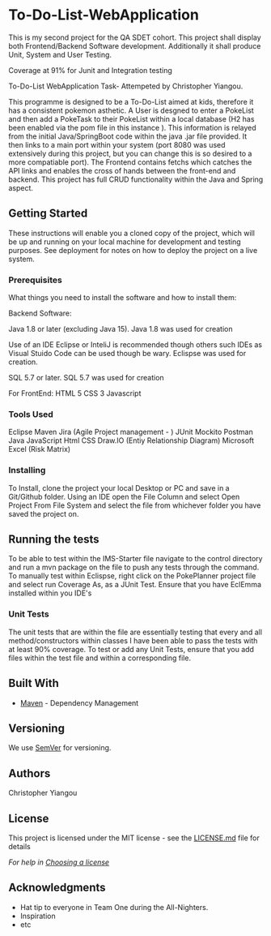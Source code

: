 # To-Do-List-WebApplication
This is my second project for the QA SDET cohort. This project shall display both Frontend/Backend Software development. Additionally it shall produce Unit, System and User Testing.


Coverage at 91% for Junit and Integration testing

To-Do-List WebApplication Task- Attempeted by Christopher Yiangou.

This programme is designed to be a To-Do-List aimed at kids, therefore it has a consistent pokemon asthetic. A User is desgned to enter a PokeList and then add a PokeTask to their PokeList within a local database (H2 has been enabled via the pom file in this instance ). This information is relayed from the initial Java/SpringBoot code within the java .jar file provided. It then links to a main port within your system (port 8080 was used extensively during this project, but you can change this is so desired to a more compatiable port).
The Frontend contains fetchs which catches the API links and enables the cross of hands between the front-end and backend.
This project has full CRUD functionality within the Java and Spring aspect.

## Getting Started

These instructions will enable you a cloned copy of the project, which will be up and running on your local machine for development and testing purposes. See deployment for notes on how to deploy the project on a live system.

### Prerequisites

What things you need to install the software and how to install them:

Backend Software:

Java 1.8 or later (excluding Java 15).
Java 1.8 was used for creation  

Use of an IDE Eclipse or InteliJ is recommended though others such IDEs as Visual Stuido Code can be used though be wary.
Eclispse was used for creation.


SQL 5.7 or later.
SQL 5.7 was used for creation 

For FrontEnd:
HTML 5 
CSS 3 
Javascript 

### Tools Used 

Eclipse
Maven
Jira (Agile Project management - )
JUnit 
Mockito
Postman
Java
JavaScript
Html
CSS
Draw.IO (Entiy Relationship Diagram)
Microsoft Excel (Risk Matrix)

### Installing

To Install, clone the project your local Desktop or PC and save in a Git/Github folder.
Using an IDE open the File Column and select Open Project From File System and select the  file from whichever folder you have saved the project on.

## Running the tests

To be able to test within the IMS-Starter file navigate to the control directory and run a mvn package on the file to push any tests through the command. To manually test within Eclispse, right click on the PokePlanner project file and select run Coverage As, as a JUnit Test. 
Ensure that you have EclEmma installed within you IDE's 

### Unit Tests 

The unit tests that are within the file are essentially testing that every and all method/constructors within classes I have been able to pass the tests with at least 90% coverage. To test or add any Unit Tests, ensure that you add files within the test file and within a corresponding file.

## Built With

* [Maven](https://maven.apache.org/) - Dependency Management

## Versioning

We use [SemVer](http://semver.org/) for versioning.

## Authors

 Christopher Yiangou

## License

This project is licensed under the MIT license - see the [LICENSE.md](LICENSE.md) file for details 

*For help in [Choosing a license](https://choosealicense.com/)*

## Acknowledgments

* Hat tip to everyone in Team One during the All-Nighters.
* Inspiration
* etc

